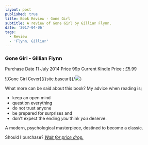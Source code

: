 ```yaml
---
layout: post
published: true
title: Book Review - Gone Girl
subtitle: A review of Gone Girl by Gillian Flynn.
date: '2017-04-06'
tags:
  - Review
  - 'Flynn, Gillian'
---
```

### Gone Girl - Gillian Flynn

Purchase Date 11 July 2014 Price 99p  Current Kindle Price : £5.99

![Gone Girl Cover]({{site.baseurl}}/<a href="https://www.amazon.co.uk/Gone-Girl-Gillian-Flynn-ebook/dp/B007ZXK08C/ref=as_li_ss_il?ie=UTF8&qid=1496579965&sr=8-1&keywords=gone+girl&linkCode=li2&tag=jodenopublis-21&linkId=5ab59300aa12d2fd934aa66d3e1e2c5c" target="_blank"><img border="0" src="//ws-eu.amazon-adsystem.com/widgets/q?_encoding=UTF8&ASIN=B007ZXK08C&Format=_SL160_&ID=AsinImage&MarketPlace=GB&ServiceVersion=20070822&WS=1&tag=jodenopublis-21" ></a><img src="https://ir-uk.amazon-adsystem.com/e/ir?t=jodenopublis-21&l=li2&o=2&a=B007ZXK08C" width="1" height="1" border="0" alt="" style="border:none !important; margin:0px !important;" />)

What more can be said about this book?  My advice when reading is;
* keep an open mind
* question everything
* do not trust anyone
* be prepared for surprises and 
* don't expect the ending *you* think *you* deserve.

A modern, psychological masterpiece, destined to become a classic.

Should I purchase? *[Wait for price drop.](https://www.ereaderiq.com/)* 

